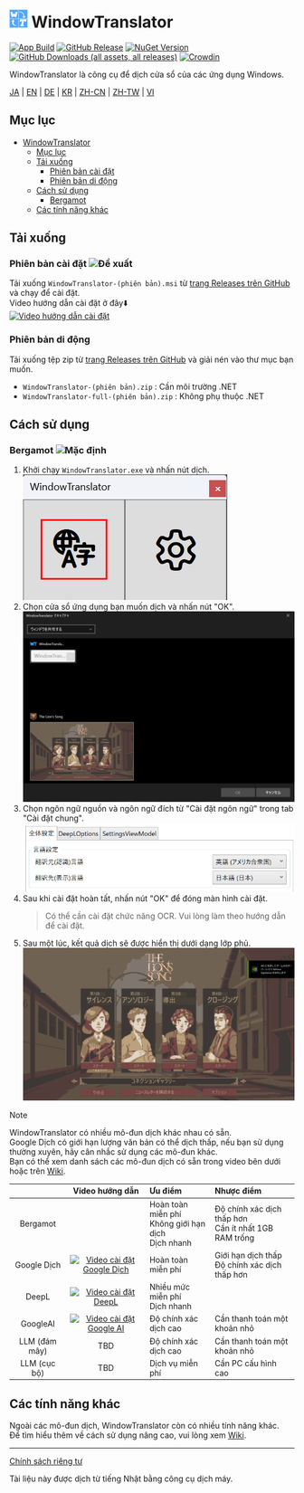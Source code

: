 # <img src="images/wt.png" width="32" > WindowTranslator

[![App Build](https://github.com/Freeesia/WindowTranslator/actions/workflows/dotnet-desktop.yml/badge.svg)](https://github.com/Freeesia/WindowTranslator/actions/workflows/dotnet-desktop.yml)
[![GitHub Release](https://img.shields.io/github/v/release/Freeesia/WindowTranslator)](https://github.com/Freeesia/WindowTranslator/releases/latest)
[![NuGet Version](https://img.shields.io/nuget/v/WindowTranslator.Abstractions)](https://www.nuget.org/packages/WindowTranslator.Abstractions)
[![GitHub Downloads (all assets, all releases)](https://img.shields.io/github/downloads/Freeesia/WindowTranslator/total)](https://github.com/Freeesia/WindowTranslator/releases/latest)
[![Crowdin](https://badges.crowdin.net/windowtranslator/localized.svg)](https://crowdin.com/project/windowtranslator)

WindowTranslator là công cụ để dịch cửa sổ của các ứng dụng Windows.

[JA](README.md) | [EN](./README.en.md) | [DE](./README.de.md) | [KR](./README.kr.md) | [ZH-CN](./README.zh-cn.md) | [ZH-TW](./README.zh-tw.md) | [VI](./README.vi.md)

## Mục lục
- [ WindowTranslator](#-windowtranslator)
  - [Mục lục](#mục-lục)
  - [Tải xuống](#tải-xuống)
    - [Phiên bản cài đặt ](#phiên-bản-cài-đặt-)
    - [Phiên bản di động](#phiên-bản-di-động)
  - [Cách sử dụng](#cách-sử-dụng)
    - [Bergamot ](#bergamot-)
  - [Các tính năng khác](#các-tính-năng-khác)

## Tải xuống
### Phiên bản cài đặt ![Đề xuất](https://img.shields.io/badge/%E3%82%AA%E3%82%B9%E3%82%B9%E3%83%A1-brightgreen)

Tải xuống `WindowTranslator-(phiên bản).msi` từ [trang Releases trên GitHub](https://github.com/Freeesia/WindowTranslator/releases/latest) và chạy để cài đặt.  
Video hướng dẫn cài đặt ở đây⬇️  
[![Video hướng dẫn cài đặt](https://github.com/user-attachments/assets/b5babc02-715b-43bc-ba97-f23078ffd39b)](https://youtu.be/wvcbCLA9chQ?t=7)

### Phiên bản di động

Tải xuống tệp zip từ [trang Releases trên GitHub](https://github.com/Freeesia/WindowTranslator/releases/latest) và giải nén vào thư mục bạn muốn.  
- `WindowTranslator-(phiên bản).zip` : Cần môi trường .NET  
- `WindowTranslator-full-(phiên bản).zip` : Không phụ thuộc .NET

## Cách sử dụng

### Bergamot ![Mặc định](https://img.shields.io/badge/デフォルト-brightgreen)

1. Khởi chạy `WindowTranslator.exe` và nhấn nút dịch.  
   ![Nút dịch](images/translate.png)
2. Chọn cửa sổ ứng dụng bạn muốn dịch và nhấn nút "OK".  
   ![Chọn cửa sổ](images/select.png)
3. Chọn ngôn ngữ nguồn và ngôn ngữ đích từ "Cài đặt ngôn ngữ" trong tab "Cài đặt chung".  
   ![Cài đặt ngôn ngữ](images/language.png)
4. Sau khi cài đặt hoàn tất, nhấn nút "OK" để đóng màn hình cài đặt.  
   > Có thể cần cài đặt chức năng OCR.
   > Vui lòng làm theo hướng dẫn để cài đặt.
5. Sau một lúc, kết quả dịch sẽ được hiển thị dưới dạng lớp phủ.  
   ![Kết quả dịch](images/result.png)

> [!NOTE]
> WindowTranslator có nhiều mô-đun dịch khác nhau có sẵn.  
> Google Dịch có giới hạn lượng văn bản có thể dịch thấp, nếu bạn sử dụng thường xuyên, hãy cân nhắc sử dụng các mô-đun khác.  
> Bạn có thể xem danh sách các mô-đun dịch có sẵn trong video bên dưới hoặc trên [Wiki](https://github.com/Freeesia/WindowTranslator/wiki#翻訳).
> 
> |                |                                                              Video hướng dẫn                                                           | Ưu điểm                    | Nhược điểm                        |
> | :------------: | :-----------------------------------------------------------------------------------------------------------------------------------: | :-------------------------- | :-------------------------------- |
> |   Bergamot     | | Hoàn toàn miễn phí<br/>Không giới hạn dịch<br/>Dịch nhanh | Độ chính xác dịch thấp hơn<br/>Cần ít nhất 1GB RAM trống |
> |   Google Dịch   | [![Video cài đặt Google Dịch](https://github.com/user-attachments/assets/bbf45370-0387-47e1-b690-3183f37e06d2)](https://youtu.be/83A8T890N5M)  | Hoàn toàn miễn phí | Giới hạn dịch thấp<br/>Độ chính xác dịch thấp hơn |
> |     DeepL      |   [![Video cài đặt DeepL](https://github.com/user-attachments/assets/4abd512f-cff9-45a8-852b-722641458f0b)](https://youtu.be/D7Yb6rIVPI0)   | Nhiều mức miễn phí<br/>Dịch nhanh | |
> |    GoogleAI    | [![Video cài đặt Google AI](https://github.com/user-attachments/assets/9d3a91ab-f1aa-4079-be68-622212ab1b68)](https://youtu.be/Oht0z03M91I) | Độ chính xác dịch cao | Cần thanh toán một khoản nhỏ |
> | LLM (đám mây) | TBD | Độ chính xác dịch cao | Cần thanh toán một khoản nhỏ |
> | LLM (cục bộ) | TBD | Dịch vụ miễn phí | Cần PC cấu hình cao |

## Các tính năng khác

Ngoài các mô-đun dịch, WindowTranslator còn có nhiều tính năng khác.  
Để tìm hiểu thêm về cách sử dụng nâng cao, vui lòng xem [Wiki](https://github.com/Freeesia/WindowTranslator/wiki).

---
[Chính sách riêng tư](PrivacyPolicy.vi.md)

Tài liệu này được dịch từ tiếng Nhật bằng công cụ dịch máy.
